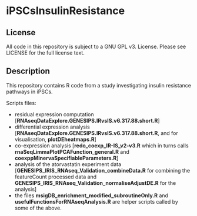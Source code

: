 # iPSCsInsulinResistance

## License
All code in this repository is subject to a GNU GPL v3. License. Please see LICENSE for the full license text.

## Description
This repository contains R code from a study investigating insulin resistance pathways in iPSCs.

Scripts files:
* residual expression computation [**RNAseqDataExplore.GENESIPS.IRvsIS.v6.317.88.short.R**]
* differential expression analysis [**RNAseqDataExplore.GENESIPS.IRvsIS.v6.317.88.short.R**, and for visualisation, **plotDEheatmaps.R**]
* co-expression analysis [**redo_coexp_IR-IS_v2-v3.R** which in turns calls **rnaSeqLimmaPlotPCAFunction_general.R** and **coexppMinervaSpecifiableParameters.R**]
* analysis of the atorvastatin experiment data [**GENESIPS_IRIS_RNAseq_Validation_combineData.R** for combining the featureCount processed data and **GENESIPS_IRIS_RNAseq_Validation_normaliseAdjustDE.R** for the analysis]
* the files **msigDB_enrichment_modified_subroutineOnly.R** and **usefulFunctionsForRNAseqAnalysis.R** are helper scripts called by some of the above.
